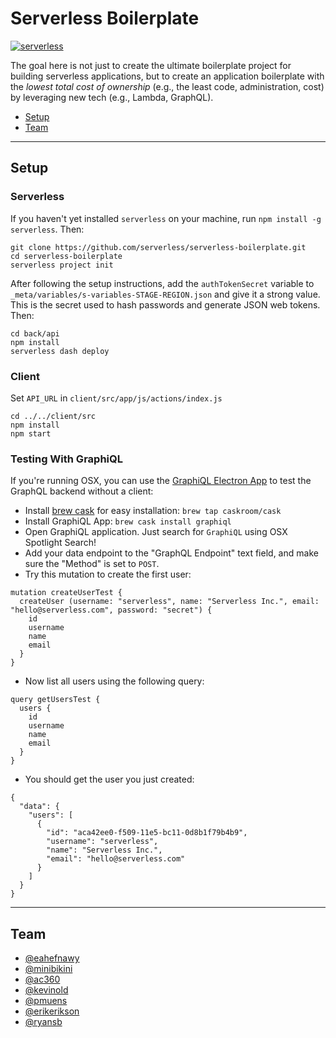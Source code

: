 # Serverless Boilerplate
[![serverless](http://public.serverless.com/badges/v3.svg)](http://www.serverless.com)

The goal here is not just to create the ultimate boilerplate project for building serverless applications, but to create an application boilerplate with the *lowest total cost of ownership* (e.g., the least code, administration, cost) by leveraging new tech (e.g., Lambda, GraphQL).

- [Setup](#setup)
- [Team](#team)

---

## Setup

### Serverless
If you haven't yet installed `serverless` on your machine, run `npm install -g serverless`. Then:

```
git clone https://github.com/serverless/serverless-boilerplate.git
cd serverless-boilerplate
serverless project init
```

After following the setup instructions, add the `authTokenSecret` variable to `_meta/variables/s-variables-STAGE-REGION.json` and give it a strong value. This is the secret used to hash passwords and generate JSON web tokens. Then:

```
cd back/api
npm install
serverless dash deploy
```

### Client
Set `API_URL` in `client/src/app/js/actions/index.js`

```
cd ../../client/src
npm install
npm start
```

### Testing With GraphiQL
If you're running OSX, you can use the [GraphiQL Electron App](https://github.com/skevy/graphiql-app) to test the GraphQL backend without a client:

- Install [brew cask](https://caskroom.github.io) for easy installation: `brew tap caskroom/cask`
- Install GraphiQL App: `brew cask install graphiql`
- Open GraphiQL application. Just search for `GraphiQL` using OSX Spotlight Search!
- Add your data endpoint to the "GraphQL Endpoint" text field, and make sure the "Method" is set to `POST`.
- Try this mutation to create the first user:


```
mutation createUserTest {
  createUser (username: "serverless", name: "Serverless Inc.", email: "hello@serverless.com", password: "secret") {
    id 
    username 
    name 
    email  
  }
}
```

- Now list all users using the following query:


```
query getUsersTest { 
  users {
    id
    username
    name
    email
  } 
}
```

- You should get the user you just created:


```
{
  "data": {
    "users": [
      {
        "id": "aca42ee0-f509-11e5-bc11-0d8b1f79b4b9",
        "username": "serverless",
        "name": "Serverless Inc.",
        "email": "hello@serverless.com"
      }
    ]
  }
}
```

---

## Team
* [@eahefnawy](https://github.com/eahefnawy)
* [@minibikini](https://github.com/minibikini)
* [@ac360](https://github.com/ac360)
* [@kevinold](https://github.com/kevinold)
* [@pmuens](https://github.com/pmuens)
* [@erikerikson](https://github.com/erikerikson)
* [@ryansb](https://github.com/ryansb)
